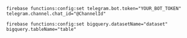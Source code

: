 ```firebase functions:config:set telegram.bot.token="YOUR_BOT_TOKEN" telegram.channel.chat_id="@ChannelId"```

```firebase functions:config:set bigquery.datasetName="dataset" bigquery.tableName="table"```

